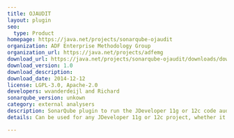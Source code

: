 ```yaml
---
title: OJAUDIT
layout: plugin
seo:
  type: Product
homepage: https://java.net/projects/sonarqube-ojaudit
organization: ADF Enterprise Methodology Group
organization_url: https://java.net/projects/adfemg
download_url: https://java.net/projects/sonarqube-ojaudit/downloads/download/sonar-ojaudit-plugin-1.0.jar
download_version: 1.0
download_description: 
download_date: 2014-12-12
license: LGPL-3.0, Apache-2.0
developers: wvanderdeijl and Richard
sonarqube_version: unkown
category: external analysers
description: SonarQube plugin to run the JDeveloper 11g or 12c code auditing tool (ojaudit) in the background and report all violations found by the Oracle JDeveloper auditing framework to SonarQube.
details: Can be used for any JDeveloper 11g or 12c project, whether it is SOA, plain java, WebCenter, ADF or anything else. Please read the home page of the project wiki for further

---
```


